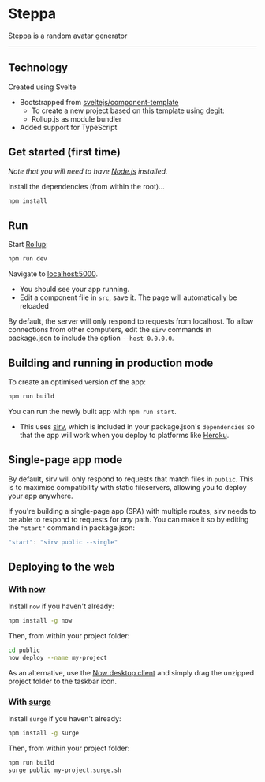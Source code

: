 # Steppa

Steppa is a random avatar generator

---

## Technology
Created using Svelte
- Bootstrapped from [sveltejs/component-template](https://github.com/sveltejs/component-template)
    - To create a new project based on this template using [degit](https://github.com/Rich-Harris/degit):
    - Rollup.js as module bundler
- Added support for TypeScript

## Get started (first time)
*Note that you will need to have [Node.js](https://nodejs.org) installed.*

Install the dependencies (from within the root)...
```bash
npm install
```

## Run
Start [Rollup](https://rollupjs.org):
```bash
npm run dev
```

Navigate to [localhost:5000](http://localhost:5000). 
- You should see your app running. 
- Edit a component file in `src`, save it. The page will automatically be reloaded

By default, the server will only respond to requests from localhost. To allow connections from other computers, edit the `sirv` commands in package.json to include the option `--host 0.0.0.0`.

## Building and running in production mode

To create an optimised version of the app:

```bash
npm run build
```

You can run the newly built app with `npm run start`.
- This uses [sirv](https://github.com/lukeed/sirv), which is included in your package.json's `dependencies` so that the app will work when you deploy to platforms like [Heroku](https://heroku.com).


## Single-page app mode

By default, sirv will only respond to requests that match files in `public`. This is to maximise compatibility with static fileservers, allowing you to deploy your app anywhere.

If you're building a single-page app (SPA) with multiple routes, sirv needs to be able to respond to requests for *any* path. You can make it so by editing the `"start"` command in package.json:

```js
"start": "sirv public --single"
```


## Deploying to the web

### With [now](https://zeit.co/now)

Install `now` if you haven't already:

```bash
npm install -g now
```

Then, from within your project folder:

```bash
cd public
now deploy --name my-project
```

As an alternative, use the [Now desktop client](https://zeit.co/download) and simply drag the unzipped project folder to the taskbar icon.

### With [surge](https://surge.sh/)

Install `surge` if you haven't already:

```bash
npm install -g surge
```

Then, from within your project folder:

```bash
npm run build
surge public my-project.surge.sh
```
